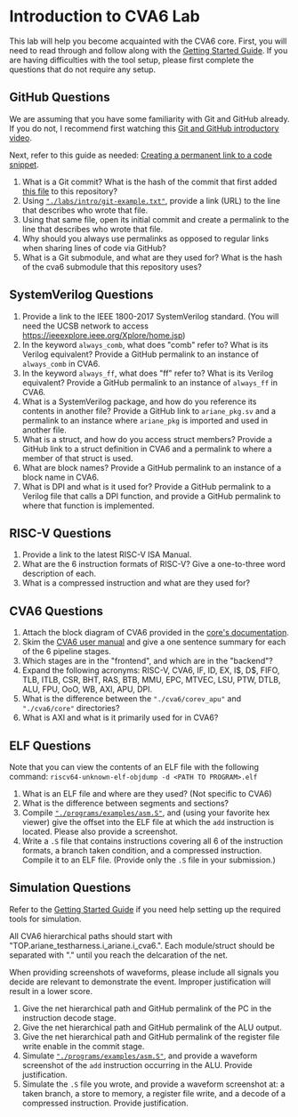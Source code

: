 
# Introduction to CVA6 Lab

This lab will help you become acquainted with the CVA6 core. First, you will need to read through and follow along with the [Getting Started Guide](../guides/getting-started.md). If you are having difficulties with the tool setup, please first complete the questions that do not require any setup.

## GitHub Questions

We are assuming that you have some familiarity with Git and GitHub already. If you do not, I recommend first watching this [Git and GitHub introductory video](https://www.youtube.com/watch?v=e-9qScNVs1o&t=251s).

Next, refer to this guide as needed: [Creating a permanent link to a code snippet](https://docs.github.com/en/get-started/writing-on-github/working-with-advanced-formatting/creating-a-permanent-link-to-a-code-snippet).

1. What is a Git commit? What is the hash of the commit that first added [this file](https://github.com/sifferman/labs-with-cva6/blob/main/labs/intro.md) to this repository?
2. Using [`"./labs/intro/git-example.txt"`](https://github.com/sifferman/labs-with-cva6/blob/main/labs/intro/git-example.txt), provide a link (URL) to the line that describes who wrote that file.
3. Using that same file, open its initial commit and create a permalink to the line that describes who wrote that file.
4. Why should you always use permalinks as opposed to regular links when sharing lines of code via GitHub?
5. What is a Git submodule, and what are they used for? What is the hash of the cva6 submodule that this repository uses?

## SystemVerilog Questions

1. Provide a link to the IEEE 1800-2017 SystemVerilog standard. (You will need the UCSB network to access <https://ieeexplore.ieee.org/Xplore/home.jsp>)
2. In the keyword `always_comb`, what does "comb" refer to? What is its Verilog equivalent? Provide a GitHub permalink to an instance of `always_comb` in CVA6.
3. In the keyword `always_ff`, what does "ff" refer to? What is its Verilog equivalent? Provide a GitHub permalink to an instance of `always_ff` in CVA6.
4. What is a SystemVerilog package, and how do you reference its contents in another file? Provide a GitHub link to `ariane_pkg.sv` and a permalink to an instance where `ariane_pkg` is imported and used in another file.
5. What is a struct, and how do you access struct members? Provide a GitHub link to a struct definition in CVA6 and a permalink to where a member of that struct is used.
6. What are block names? Provide a GitHub permalink to an instance of a block name in CVA6.
7. What is DPI and what is it used for? Provide a GitHub permalink to a Verilog file that calls a DPI function, and provide a GitHub permalink to where that function is implemented.

## RISC-V Questions

1. Provide a link to the latest RISC-V ISA Manual.
2. What are the 6 instruction formats of RISC-V? Give a one-to-three word description of each.
3. What is a compressed instruction and what are they used for?

## CVA6 Questions

1. Attach the block diagram of CVA6 provided in the [core's documentation](https://docs.openhwgroup.org/projects/cva6-user-manual/01_cva6_user/).
2. Skim the [CVA6 user manual](https://docs.openhwgroup.org/projects/cva6-user-manual/01_cva6_user/) and give a one sentence summary for each of the 6 pipeline stages.
3. Which stages are in the "frontend", and which are in the "backend"?
4. Expand the following acronyms: RISC-V, CVA6, IF, ID, EX, I\$, D\$, FIFO, TLB, ITLB, CSR, BHT, RAS, BTB, MMU, EPC, MTVEC, LSU, PTW, DTLB, ALU, FPU, OoO, WB, AXI, APU, DPI.
5. What is the difference between the `"./cva6/corev_apu"` and `"./cva6/core"` directories?
6. What is AXI and what is it primarily used for in CVA6?

## ELF Questions

Note that you can view the contents of an ELF file with the following command: `riscv64-unknown-elf-objdump -d <PATH TO PROGRAM>.elf`

1. What is an ELF file and where are they used? (Not specific to CVA6)
2. What is the difference between segments and sections?
3. Compile [`"./programs/examples/asm.S"`](https://github.com/sifferman/labs-with-cva6/blob/main/programs/examples/asm.S), and (using your favorite hex viewer) give the offset into the ELF file at which the `add` instruction is located. Please also provide a screenshot.
4. Write a `.S` file that contains instructions covering all 6 of the instruction formats, a branch taken condition, and a compressed instruction. Compile it to an ELF file. (Provide only the `.S` file in your submission.)

## Simulation Questions

Refer to the [Getting Started Guide](../guides/getting-started.md) if you need help setting up the required tools for simulation.

All CVA6 hierarchical paths should start with "TOP.ariane_testharness.i_ariane.i_cva6.". Each module/struct should be separated with "." until you reach the delcaration of the net.

When providing screenshots of waveforms, please include all signals you decide are relevant to demonstrate the event. Improper justification will result in a lower score.

1. Give the net hierarchical path and GitHub permalink of the PC in the instruction decode stage.
2. Give the net hierarchical path and GitHub permalink of the ALU output.
3. Give the net hierarchical path and GitHub permalink of the register file write enable in the commit stage.
4. Simulate [`"./programs/examples/asm.S"`](https://github.com/sifferman/labs-with-cva6/blob/main/programs/examples/asm.S), and provide a waveform screenshot of the `add` instruction occurring in the ALU. Provide justification.
5. Simulate the `.S` file you wrote, and provide a waveform screenshot at: a taken branch, a store to memory, a register file write, and a decode of a compressed instruction. Provide justification.
